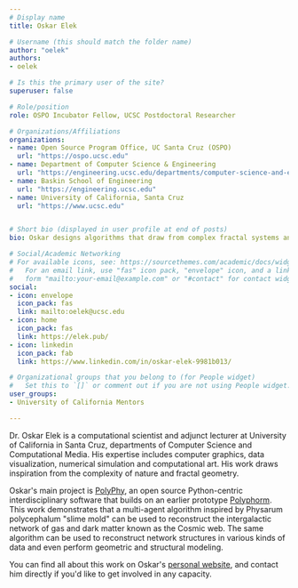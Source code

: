 ```yaml
---
# Display name
title: Oskar Elek

# Username (this should match the folder name)
author: "oelek"
authors:
- oelek

# Is this the primary user of the site?
superuser: false

# Role/position
role: OSPO Incubator Fellow, UCSC Postdoctoral Researcher

# Organizations/Affiliations
organizations:
- name: Open Source Program Office, UC Santa Cruz (OSPO)
  url: "https://ospo.ucsc.edu"
- name: Department of Computer Science & Engineering
  url: "https://engineering.ucsc.edu/departments/computer-science-and-engineering"
- name: Baskin School of Engineering
  url: "https://engineering.ucsc.edu"
- name: University of California, Santa Cruz
  url: "https://www.ucsc.edu"


# Short bio (displayed in user profile at end of posts)
bio: Oskar designs algorithms that draw from complex fractal systems and explores their applications in astrophysics and cosmology, as well as computational art and design.

# Social/Academic Networking
# For available icons, see: https://sourcethemes.com/academic/docs/widgets/#icons
#   For an email link, use "fas" icon pack, "envelope" icon, and a link in the
#   form "mailto:your-email@example.com" or "#contact" for contact widget.
social:
- icon: envelope
  icon_pack: fas
  link: mailto:oelek@ucsc.edu
- icon: home
  icon_pack: fas
  link: https://elek.pub/
- icon: linkedin
  icon_pack: fab
  link: https://www.linkedin.com/in/oskar-elek-9981b013/

# Organizational groups that you belong to (for People widget)
#   Set this to `[]` or comment out if you are not using People widget.  
user_groups:
- University of California Mentors

---
```


Dr. Oskar Elek is a computational scientist and adjunct lecturer at University of California in Santa Cruz, departments of Computer Science and Computational Media. His expertise includes computer graphics, data visualization, numerical simulation and computational art. His work draws inspiration from the complexity of nature and fractal geometry.

Oskar's main project is [PolyPhy](https://github.com/PolyPhyHub/PolyPhy), an open source Python-centric interdisciplinary software that builds on an earlier prototype [Polyphorm](https://github.com/CreativeCodingLab/Polyphorm). This work demonstrates that a multi-agent algorithm inspired by Physarum polycephalum "slime mold" can be used to reconstruct the intergalactic network of gas and dark matter known as the Cosmic web. The same algorithm can be used to reconstruct network structures in various kinds of data and even perform geometric and structural modeling.

You can find all about this work on Oskar's [personal website](https://elek.pub), and contact him directly if you'd like to get involved in any capacity.